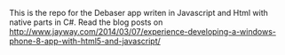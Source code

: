 This is the repo for the Debaser app writen in Javascript and Html with native parts in C#. 
Read the blog posts on http://www.jayway.com/2014/03/07/experience-developing-a-windows-phone-8-app-with-html5-and-javascript/